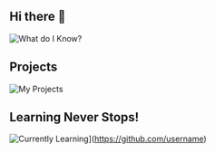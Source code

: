 ## Hi there 👋
![What do I Know?](https://github-readme-tech-stack.vercel.app/api/cards?title=What+do+I+Know%3F&lineCount=3&bg=%230D1117&badge=%23161B22&border=%2321262D&titleColor=%2358A6FF&line1=React%2CReact+js%2C0d3bd9%3BJavascript%2CJAVASCRIPT%2Ce8d70f%3BNode+JS%2CNode+JS%2C036822%3B&line2=Next+JS%2CNext+JS%2Cead1d1%3BTypescript%2CTypescript%2C041cd5%3BMongo+DB%2CMongo+DB%2C0d6000%3B&line3=Strapi+5%2CStrapi+5%2C361ab0%3Btailwind%2CTailwind+CSS%2C0f7d7c%3BGraphql%2CGRAPHQL%2Cdf1ba9%3Bredux%2CRedux%2C6011bf%3B)
## Projects
![My Projects](https://github-readme-tech-stack.vercel.app/api/cards?title=My+Projects&lineCount=3&theme=dracula&bg=%23282A36&badge=%23343746&border=%23343746&titleColor=%23BD93F9&line1=filter%2CUFR+INSIGHTS%2C0a39dc%3Bfood%2CEL+CASTILLO+DORADO%2Ce1973d%3B&line2=ai%2CIMAGE%2COBJECT+%26+REAL+TIME+DETECTION%2Ce41c78%3BBLOGai%2CBlogai%2Ce42e2e%3B&line3=Threadflow%2CThreadflow%2C1e32cf%3Bnpm%2CINPUT+VALIDIFY%2Ce4451a%3B)

## Learning Never Stops!
![Currently Learning](https://github-readme-tech-stack.vercel.app/api/cards?title=Currently+Learning&lineCount=1&bg=%230D1117&badge=%23161B22&border=%2321262D&titleColor=%2358A6FF&line1=python%2CPYTHON%2Ce17616%3Bdjango%2CDJANGO%2Cd77b27%3Bpytorch%2CAI%2FML%2Cec8920%3Bdevops%2CDEVOPS%2Cef9412%3Bfirebase%2CFIREBASE%2Cdd6210%3Bcloudfare%2CCLOUDFARE%2Cef6900%3B)](https://github.com/username)

